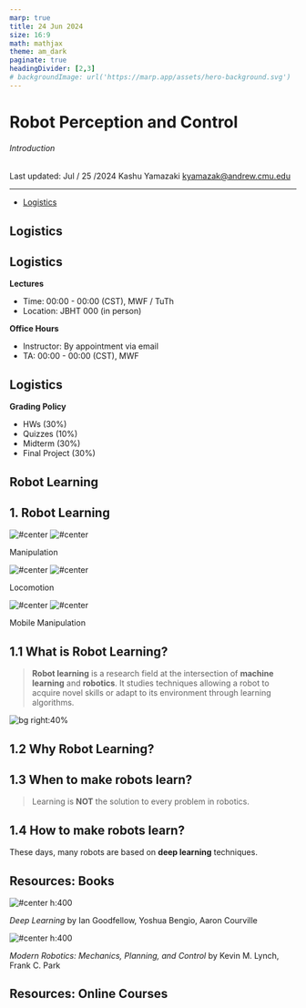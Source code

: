 ```yaml
---
marp: true
title: 24 Jun 2024
size: 16:9
math: mathjax
theme: am_dark
paginate: true
headingDivider: [2,3]
# backgroundImage: url('https://marp.app/assets/hero-background.svg')
---
```


<!-- _class: cover_b -->
<!-- _header: "" -->
<!-- _footer: "" -->
<!-- _paginate: "" -->

# Robot Perception and Control

###### Introduction

Last updated: Jul / 25 /2024
Kashu Yamazaki
kyamazak@andrew.cmu.edu

---

<!-- _class: toc_a -->
<!-- _header: "" -->
<!-- _footer: "" -->
<!-- _paginate: "" -->

- [Logistics](#3)


## Logistics

<!-- _class: trans -->
<!-- _footer: "" -->
<!-- _paginate: "" -->

## Logistics


**Lectures**

- Time: 00:00 - 00:00 (CST), MWF / TuTh
- Location: JBHT 000 (in person)

**Office Hours**

- Instructor: By appointment via email
- TA: 00:00 - 00:00 (CST), MWF


## Logistics

**Grading Policy**

- HWs (30%)
- Quizzes (10%)
- Midterm (30%)
- Final Project (30%)


## Robot Learning

<!-- _class: trans -->
<!-- _footer: "" -->
<!-- _paginate: "" -->

## 1. Robot Learning

<!-- _class: cols-3 -->

<div class=ldiv>

![#center](https://external-preview.redd.it/is-this-frame-manipulation-or-is-it-really-so-smooth-and-v0-MzJubGJyMWVoMDhkMaFyv-3Y5k43E2ChZcsZFS5twhklMNSV5hWfTTSt6JHp.png?format=pjpg&auto=webp&s=14dea71abc16375868dcc892fbb5ba6ee18b2413)
![#center](https://www.roboticvision.org/annualreport2019/wp-content/uploads/2020/04/CON-NA-Panda-arm-2-scaled.jpg)

Manipulation

</div>

<div class=mdiv>

![#center](https://i.ytimg.com/vi/nipH-yl8lR0/hq720.jpg?sqp=-oaymwEhCK4FEIIDSFryq4qpAxMIARUAAAAAGAElAADIQj0AgKJD&rs=AOn4CLCNEgkxyZ614AutrlwM9lfdA6O8Aw)
![#center](https://i.ytimg.com/vi/8sO7VS3q8d0/maxresdefault.jpg)

Locomotion
</div>

<div class=rdiv>

![#center](https://www.inceptivemind.com/wp-content/uploads/2021/02/Spot-Robot-Arm.jpg)
![#center](https://interestingengineering.com/_next/image?url=https%3A%2F%2Fcms.interestingengineering.com%2Fwp-content%2Fuploads%2F2024%2F06%2FUntitled-design-35.png&w=1200&q=75)

Mobile Manipulation

</div>


## 1.1 What is Robot Learning?

> **Robot learning** is a research field at the intersection of **machine learning** and **robotics**. It studies techniques allowing a robot to acquire novel skills or adapt to its environment through learning algorithms.

![bg right:40% ](https://cdn-wordpress-info.futurelearn.com/info/wp-content/uploads/f338ce63-774c-4034-9278-3f3a2593c68b-768x768.png)


## 1.2 Why Robot Learning?


## 1.3 When to make robots learn?

<!-- _class:  bq-red -->

> Learning is **NOT** the solution to every problem in robotics.


## 1.4 How to make robots learn?

These days, many robots are based on **deep learning** techniques.



## Resources: Books

<!-- _class: cols-2 -->

<div class=ldiv>

![#center h:400](https://m.media-amazon.com/images/I/A10G+oKN3LL._AC_UF1000,1000_QL80_.jpg)

*Deep Learning*
by Ian Goodfellow, Yoshua Bengio, Aaron Courville

</div>

<div class=rdiv>

![#center h:400](https://m.media-amazon.com/images/I/4109zaBEgJL._AC_UF1000,1000_QL80_.jpg)

*Modern Robotics: Mechanics, Planning, and Control*
by Kevin M. Lynch, Frank C. Park

</div>

## Resources: Online Courses

